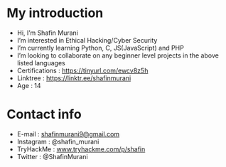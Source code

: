 # My introduction

- Hi, I’m Shafin Murani
- I’m interested in Ethical Hacking/Cyber Security
- I’m currently learning Python, C, JS(JavaScript) and PHP
- I’m looking to collaborate on any beginner level projects in the above listed languages
- Certifications : https://tinyurl.com/ewcv8z5h
- Linktree : https://linktr.ee/shafinmurani
- Age : 14

# Contact info
  - E-mail : shafinmurani9@gmail.com
  - Instagram : @shafin_murani
  - TryHackMe : www.tryhackme.com/p/shafin
  - Twitter : @ShafinMurani
  
